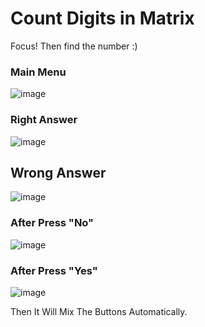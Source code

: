 # Count Digits in Matrix
Focus! Then find the number :)

### Main Menu

![image](https://github.com/AhmedMohammed204/CountDigitsInMatrix/assets/149516109/8983ac74-011c-4d8e-9f02-14706a49cdfd)


### Right Answer 
![image](https://github.com/AhmedMohammed204/CountDigitsInMatrix/assets/149516109/20bbeb57-e376-4f63-b6b8-0c6c5430e658)

## Wrong Answer
![image](https://github.com/AhmedMohammed204/CountDigitsInMatrix/assets/149516109/73dfa122-6fcd-4055-bcb0-e0058bd49bea)

### After Press "No"
![image](https://github.com/AhmedMohammed204/CountDigitsInMatrix/assets/149516109/8e6bfa03-c3e9-4553-932a-ec8723220e85)

### After Press "Yes"
![image](https://github.com/AhmedMohammed204/CountDigitsInMatrix/assets/149516109/0829f3f0-e261-4d34-9275-d92ba337745b)


Then It Will Mix The Buttons Automatically.

